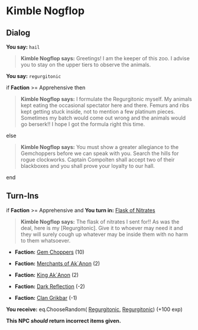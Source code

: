 # Kimble Nogflop


## Dialog

**You say:** `hail`



>**Kimble Nogflop says:** Greetings! I am the keeper of this zoo. I advise you to stay on the upper tiers to observe the animals.

**You say:** `regurgitonic`



if **Faction** >= Apprehensive then



>**Kimble Nogflop says:** I formulate the Regurgitonic myself. My animals kept eating the occasional spectator here and there. Femurs and ribs kept getting stuck inside, not to mention a few platinum pieces. Sometimes my batch would come out wrong and the animals would go berserk!! I hope I got the formula right this time.


else



>**Kimble Nogflop says:** You must show a greater allegiance to the Gemchoppers before we can speak with you. Search the hills for rogue clockworks. Captain Compolten shall accept two of their blackboxes and you shall prove your loyalty to our hall.

end

## Turn-Ins



if **Faction** >= Apprehensive and  **You turn in:** [Flask of Nitrates](/item/13945)


>**Kimble Nogflop says:** The flask of nitrates I sent for!! As was the deal, here is my [Regurgitonic]. Give it to whoever may need it and they will surely cough up whatever may be inside them with no harm to them whatsoever.





* __Faction:__ [Gem Choppers](/faction/255) (10)



* __Faction:__ [Merchants of Ak`Anon](/faction/288) (2)



* __Faction:__ [King Ak`Anon](/faction/333) (2)



* __Faction:__ [Dark Reflection](/faction/238) (-2)



* __Faction:__ [Clan Grikbar](/faction/1604) (-1)



 **You receive:** eq.ChooseRandom( [Regurgitonic](/item/12140), [Regurgitonic](/item/12139)) (+100 exp)


**This NPC *should* return incorrect items given.**
